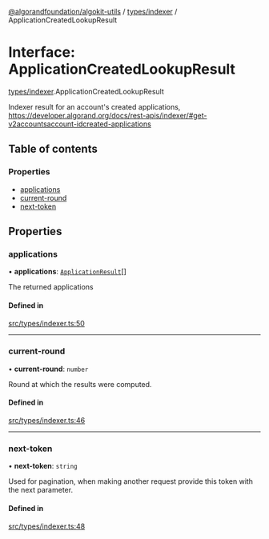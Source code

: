 [@algorandfoundation/algokit-utils](../README.md) / [types/indexer](../modules/types_indexer.md) / ApplicationCreatedLookupResult

# Interface: ApplicationCreatedLookupResult

[types/indexer](../modules/types_indexer.md).ApplicationCreatedLookupResult

Indexer result for an account's created applications, https://developer.algorand.org/docs/rest-apis/indexer/#get-v2accountsaccount-idcreated-applications

## Table of contents

### Properties

- [applications](types_indexer.ApplicationCreatedLookupResult.md#applications)
- [current-round](types_indexer.ApplicationCreatedLookupResult.md#current-round)
- [next-token](types_indexer.ApplicationCreatedLookupResult.md#next-token)

## Properties

### applications

• **applications**: [`ApplicationResult`](types_indexer.ApplicationResult.md)[]

The returned applications

#### Defined in

[src/types/indexer.ts:50](https://github.com/joe-p/algokit-utils-ts/blob/main/src/types/indexer.ts#L50)

___

### current-round

• **current-round**: `number`

Round at which the results were computed.

#### Defined in

[src/types/indexer.ts:46](https://github.com/joe-p/algokit-utils-ts/blob/main/src/types/indexer.ts#L46)

___

### next-token

• **next-token**: `string`

Used for pagination, when making another request provide this token with the next parameter.

#### Defined in

[src/types/indexer.ts:48](https://github.com/joe-p/algokit-utils-ts/blob/main/src/types/indexer.ts#L48)
